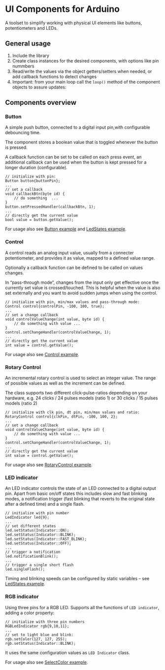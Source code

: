 # UI Components for Arduino

A toolset to simplify working with physical UI elements like buttons, potentiometers and LEDs.


## General usage

1. Include the library
2. Create class instances for the desired components, with options like pin nummbers
3. Read/write the values via the object getters/setters when needed, or add callback functions to detect changes
4. Important: from your main loop call the `loop()` method of the component objects to assure updates:


## Components overview

### Button

A simple push button, connected to a digital input pin,with configurable debouncing time.

The component stores a boolean value that is toggled whenever the button is pressed.  

A callback function can be set to be called on each press event, 
an additional callback can be used when the button is kept pressed for a longer duration (configurable).  

```
// initialize with pin:
Button button{buttonPin};
...
// set a callback
void callbackBtn(byte id) {
    // do something  ...
}
button.setPressedHandler(callbackBtn, 1);
...
// directly get the current value 
bool value = button.getValue();
```

For usage also see [Button example](examples/Button/Button.ino) and [LedStates example](examples/LedStates/LedStates.ino).

### Control

A control reads an analog input value, usually from a connecter potentiometer, and provides it as value, mapped to a defined value range.

Optionally a callback function can be defined to be called on values changes.

In “pass-through mode”, changes from the input only get effective once the currently set value is crossed/touched. This is helpful when the value is also set externally and you want to avoid sudden jumps when using the control.

```
// initialize with pin, min/max values and pass-through mode:
Control control{controlPin, -100, 100, true};
...
// set a change callback
void controlValueChange(int value, byte id) {
    // do something with value ...
}
control.setChangeHandler(controlValueChange, 1);
...
// directly get the current value 
int value = control.getValue();
```

For usage also see [Control example](examples/Control/Control.ino).


### Rotary Control

An incremental rotary control is used to select an integer value. The range of possible values as well as the increment can be defined.

The class supports two different click-pulse-ratios depending on your hardware, e.g. 24 clicks / 24 pulses models (ratio 1) or 30 clicks / 15 pulses models (ratio 2) 

```
// initialize with clk pin, dt pin, min/max values and ratio:
RotaryControl control{clkPin, dtPin, -100, 100, 2};
...
// set a change callback
void controlValueChange(int value, byte id) {
    // do something with value ...
}
control.setChangeHandler(controlValueChange, 1);
...
// directly get the current value 
int value = control.getValue();
```


For usage also see [RotaryControl example](examples/RotaryControl/RotaryControl.ino).


### LED indicator

An LED indicator controls the state of an LED connected to a digital output pin.
Apart from basic on/off states this includes slow and fast blinking modes, a notification trigger (fast blinking that reverts to the original state after a defined time) and a single flash. 

```
// initialize with pin number
LedIndicator led{9};
...
// set different states
led.setStatus(Indicator::ON);
led.setStatus(Indicator::BLINK);
led.setStatus(Indicator::FAST_BLINK);
led.setStatus(Indicator::OFF);
...
// trigger a notification
led.notificationBlink();
...
// trigger a single short flash
led.singleFlash();

```

Timing and blinking speeds can be configured by static variables – see [LedStates example](examples/LedStates/LedStates.ino).

### RGB indicator

Using three pins for a RGB LED. Supports all the functions of `LED indicator`, adding a color property:

```
// initialize with three pin numbers
RGBLedIndicator rgb{9,10,11};
...
// set to light blue and blink:
rgb.setColor(127, 127, 255);
rgb.setStatus(Indicator::BLINK);
```

It uses the same configuration values as `LED Indicator` class.

For usage also see [SelectColor example](examples/SelectColor/SelectColor.ino).
